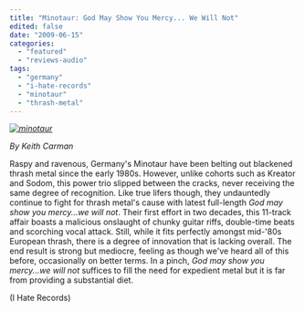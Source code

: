 ```yaml
---
title: "Minotaur: God May Show You Mercy... We Will Not"
edited: false
date: "2009-06-15"
categories:
  - "featured"
  - "reviews-audio"
tags:
  - "germany"
  - "i-hate-records"
  - "minotaur"
  - "thrash-metal"
---
```


_[![minotaur](http://www.hellbound.ca/wp-content/uploads/2009/06/minotaur-300x299.jpg "minotaur")](http://www.hellbound.ca/wp-content/uploads/2009/06/minotaur.jpg)_

_By Keith Carman_

Raspy and ravenous, Germany's Minotaur have been belting out blackened thrash metal since the early 1980s. However, unlike cohorts such as Kreator and Sodom, this power trio slipped between the cracks, never receiving the same degree of recognition. Like true lifers though, they undauntedly continue to fight for thrash metal's cause with latest full-length _God may show you mercy...we will not_. Their first effort in two decades, this 11-track affair boasts a malicious onslaught of chunky guitar riffs, double-time beats and scorching vocal attack. Still, while it fits perfectly amongst mid-'80s European thrash, there is a degree of innovation that is lacking overall. The end result is strong but mediocre, feeling as though we've heard all of this before, occasionally on better terms. In a pinch, _God may show you mercy...we will not_ suffices to fill the need for expedient metal but it is far from providing a substantial diet.

(I Hate Records)
